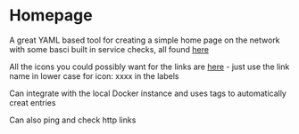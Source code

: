 # Homepage
A great YAML based tool for creating a simple home page on the network with some basci built in service checks, all found [here](https://gethomepage.dev/)

All the icons you could possibly want for the links are [here](https://dashboardicons.com/) - just use the link name in lower case for icon: xxxx in the labels

Can integrate with the local Docker instance and uses tags to automatically creat entries

Can also ping and check http links
